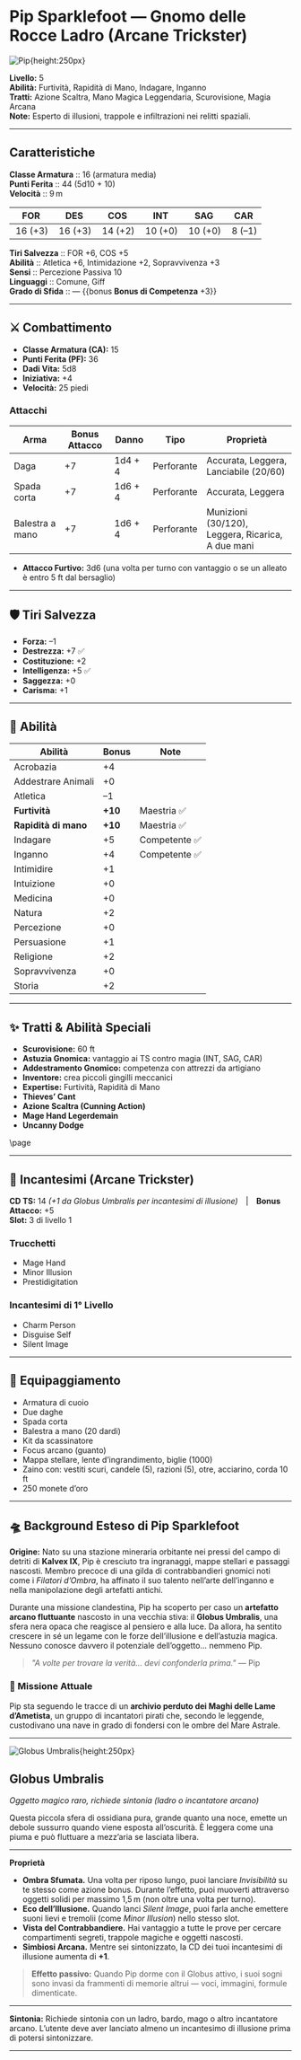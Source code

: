 # Pip Sparklefoot — Gnomo delle Rocce Ladro (Arcane Trickster)

![Pip](https://raw.githubusercontent.com/nomed/dnd/main/images/pg/pip.png){height:250px}

**Livello:** 5  
**Abilità:** Furtività, Rapidità di Mano, Indagare, Inganno  
**Tratti:** Azione Scaltra, Mano Magica Leggendaria, Scurovisione, Magia Arcana  
**Note:** Esperto di illusioni, trappole e infiltrazioni nei relitti spaziali.

---

## Caratteristiche

**Classe Armatura** :: 16 (armatura media)  
**Punti Ferita**     :: 44 (5d10 + 10)  
**Velocità**         :: 9 m  

| FOR | DES | COS | INT | SAG | CAR |
|:---:|:---:|:---:|:---:|:---:|:---:|
| 16 (+3)| 16 (+3)| 14 (+2)| 10 (+0)| 10 (+0)| 8 (–1)|

**Tiri Salvezza**     :: FOR +6, COS +5  
**Abilità**           :: Atletica +6, Intimidazione +2, Sopravvivenza +3  
**Sensi**             :: Percezione Passiva 10  
**Linguaggi**         :: Comune, Giff  
**Grado di Sfida**    :: — {{bonus **Bonus di Competenza** +3}}

---

## ⚔️ Combattimento

- **Classe Armatura (CA):** 15  
- **Punti Ferita (PF):** 36  
- **Dadi Vita:** 5d8  
- **Iniziativa:** +4  
- **Velocità:** 25 piedi




### Attacchi

| Arma            | Bonus Attacco | Danno     | Tipo        | Proprietà |
|-----------------|----------------|-----------|-------------|-----------|
| Daga            | +7             | 1d4 + 4   | Perforante  | Accurata, Leggera, Lanciabile (20/60) |
| Spada corta     | +7             | 1d6 + 4   | Perforante  | Accurata, Leggera |
| Balestra a mano | +7             | 1d6 + 4   | Perforante  | Munizioni (30/120), Leggera, Ricarica, A due mani |

- **Attacco Furtivo:** 3d6 (una volta per turno con vantaggio o se un alleato è entro 5 ft dal bersaglio)

---

## 🛡️ Tiri Salvezza

- **Forza:** –1  
- **Destrezza:** +7 ✅  
- **Costituzione:** +2  
- **Intelligenza:** +5 ✅  
- **Saggezza:** +0  
- **Carisma:** +1  

---

## 🎯 Abilità

| Abilità               | Bonus | Note        |
|-----------------------|--------|-------------|
| Acrobazia             | +4     |             |
| Addestrare Animali    | +0     |             |
| Atletica              | –1     |             |
| **Furtività**         | **+10** | Maestria ✅ |
| **Rapidità di mano**  | **+10** | Maestria ✅ |
| Indagare              | +5     | Competente ✅ |
| Inganno               | +4     | Competente ✅ |
| Intimidire            | +1     |             |
| Intuizione            | +0     |             |
| Medicina              | +0     |             |
| Natura                | +2     |             |
| Percezione            | +0     |             |
| Persuasione           | +1     |             |
| Religione             | +2     |             |
| Sopravvivenza         | +0     |             |
| Storia                | +2     |             |

---

## ✨ Tratti & Abilità Speciali

- **Scurovisione:** 60 ft  
- **Astuzia Gnomica:** vantaggio ai TS contro magia (INT, SAG, CAR)  
- **Addestramento Gnomico:** competenza con attrezzi da artigiano  
- **Inventore:** crea piccoli gingilli meccanici  
- **Expertise:** Furtività, Rapidità di Mano  
- **Thieves’ Cant**  
- **Azione Scaltra (Cunning Action)**  
- **Mage Hand Legerdemain**  
- **Uncanny Dodge**  

\page

---

## 🧨 Incantesimi (Arcane Trickster)

**CD TS:** 14 *(+1 da Globus Umbralis per incantesimi di illusione)* | **Bonus Attacco:** +5  
**Slot:** 3 di livello 1

### Trucchetti

- Mage Hand  
- Minor Illusion  
- Prestidigitation  

### Incantesimi di 1° Livello

- Charm Person  
- Disguise Self  
- Silent Image  

---

## 🎒 Equipaggiamento

- Armatura di cuoio  
- Due daghe  
- Spada corta  
- Balestra a mano (20 dardi)  
- Kit da scassinatore  
- Focus arcano (guanto)  
- Mappa stellare, lente d’ingrandimento, biglie (1000)  
- Zaino con: vestiti scuri, candele (5), razioni (5), otre, acciarino, corda 10 ft  
- 250 monete d’oro  

---

## 🛸 Background Esteso di Pip Sparklefoot

**Origine:** Nato su una stazione mineraria orbitante nei pressi del campo di detriti di **Kalvex IX**, Pip è cresciuto tra ingranaggi, mappe stellari e passaggi nascosti. Membro precoce di una gilda di contrabbandieri gnomici noti come i *Filatori d’Ombra*, ha affinato il suo talento nell’arte dell’inganno e nella manipolazione degli artefatti antichi.

Durante una missione clandestina, Pip ha scoperto per caso un **artefatto arcano fluttuante** nascosto in una vecchia stiva: il **Globus Umbralis**, una sfera nera opaca che reagisce al pensiero e alla luce. Da allora, ha sentito crescere in sé un legame con le forze dell’illusione e dell’astuzia magica. Nessuno conosce davvero il potenziale dell’oggetto… nemmeno Pip.

> *"A volte per trovare la verità... devi confonderla prima."* — Pip

### 🌌 Missione Attuale

Pip sta seguendo le tracce di un **archivio perduto dei Maghi delle Lame d’Ametista**, un gruppo di incantatori pirati che, secondo le leggende, custodivano una nave in grado di fondersi con le ombre del Mare Astrale.

---

![Globus Umbralis](https://raw.githubusercontent.com/nomed/dnd/main/images/items/globus_umbralis.png){height:250px}

## Globus Umbralis
*Oggetto magico raro, richiede sintonia (ladro o incantatore arcano)*

Questa piccola sfera di ossidiana pura, grande quanto una noce, emette un debole sussurro quando viene esposta all’oscurità. È leggera come una piuma e può fluttuare a mezz’aria se lasciata libera.

___
**Proprietà**
- **Ombra Sfumata.** Una volta per riposo lungo, puoi lanciare *Invisibilità* su te stesso come azione bonus. Durante l’effetto, puoi muoverti attraverso oggetti solidi per massimo 1,5 m (non oltre una volta per turno).
- **Eco dell’Illusione.** Quando lanci *Silent Image*, puoi farla anche emettere suoni lievi e tremolii (come *Minor Illusion*) nello stesso slot.
- **Vista del Contrabbandiere.** Hai vantaggio a tutte le prove per cercare compartimenti segreti, trappole magiche e oggetti nascosti.
- **Simbiosi Arcana.** Mentre sei sintonizzato, la CD dei tuoi incantesimi di illusione aumenta di **+1**.

> **Effetto passivo:** Quando Pip dorme con il Globus attivo, i suoi sogni sono invasi da frammenti di memorie altrui — voci, immagini, formule dimenticate.

___
**Sintonia:** Richiede sintonia con un ladro, bardo, mago o altro incantatore arcano. L’utente deve aver lanciato almeno un incantesimo di illusione prima di potersi sintonizzare.

---



